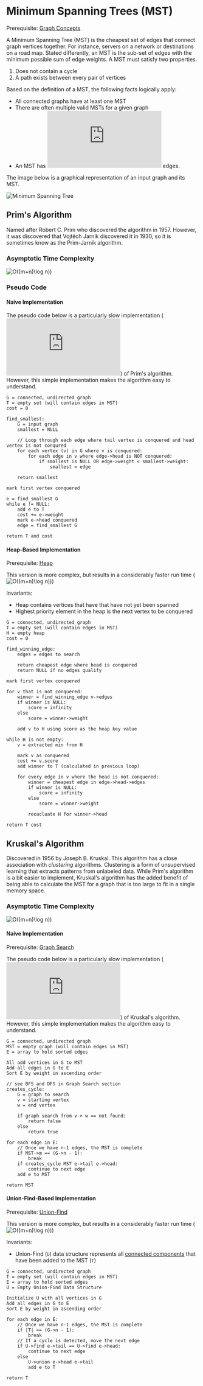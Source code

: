 # Minimum Spanning Trees (MST)
Prerequisite: [Graph Concepts](../graph_concepts)

A Minimum Spanning Tree (MST) is the cheapest set of edges that connect graph
vertices together. For instance, servers on a network or destinations on a road
map. Stated differently, an MST is the sub-set of edges with the minimum
possible sum of edge weights. A MST must satisfy two properties.
1. Does not contain a cycle
1. A path exists between every pair of vertices

Based on the definition of a MST, the following facts logically apply:
- All connected graphs have at least one MST
- There are often multiple valid MSTs for a given graph
- An MST has ![n-1](https://latex.codecogs.com/gif.latex?n-1) edges. 

The image below is a graphical representation of an input graph and its MST.

![Minimum Spanning Tree](min_span_tree.png)

## Prim's Algorithm
Named after Robert C. Prim who discovered the algorithm in 1957. However, it was
discovered that Vojtěch Jarník discovered it in 1930, so it is sometimes know as
the Prim-Jarník algorithm.

### Asymptotic Time Complexity
![O((m+n)\log n))](https://latex.codecogs.com/gif.latex?O((m+n)\log&space;n))

### Pseudo Code

#### Naive Implementation
The pseudo code below is a particularly slow implementation
(![O(mn)](https://latex.codecogs.com/gif.latex?O(mn))) of Prim's algorithm.
However, this simple implementation makes the algorithm easy to understand.

```pseudo
G = connected, undirected graph
T = empty set (will contain edges in MST)
cost = 0

find_smallest:
    G = input graph
    smallest = NULL

    // Loop through each edge where tail vertex is conquered and head vertex is not conqured
    for each vertex (v) in G where v is conquered:
        for each edge in v where edge->head is NOT conquered:
            if smallest is NULL OR edge->weight < smallest->weight:
                smallest = edge

    return smallest

mark first vertex conquered

e = find_smallest G
while e != NULL:
    add e to T
    cost += e->weight
    mark e->head conquered
    edge = find_smallest G

return T and cost
```

#### Heap-Based Implementation
Prerequisite: [Heap](../data_structures/#heap)

This version is more complex, but results in a considerably faster run time
(![O((m+n)\log n))](https://latex.codecogs.com/gif.latex?O((m+n)\log&space;n)))

Invariants:
- Heap contains vertices that have that have not yet been spanned
- Highest priority element in the heap is the next vertex to be conquered

``` pseudo
G = connected, undirected graph
T = empty set (will contain edges in MST)
H = empty heap
cost = 0

find_winning_edge:
    edges = edges to search

    return cheapest edge where head is conquered
    return NULL if no edges qualify

mark first vertex conquered

for v that is not conquered:
    winner = find_winning_edge v->edges
    if winner is NULL:
        score = infinity
    else
        score = winner->weight

    add v to H using score as the heap key value
        
while H is not empty:
    v = extracted min from H

    mark v as conquered
    cost += v.score
    add winner to T (calculated in previous loop)

    for every edge in v where the head is not conquered:
        winner = cheapest edge in edge->head->edges
        if winner is NULL:
            score = infinity
        else
            score = winner->weight

        recacluate H for winner->head

return T cost
```

## Kruskal's Algorithm
Discovered in 1956 by Joseph B. Kruskal. This algorithm has a close association
with _clustering_ algorithms. Clustering is a form of unsupervised learning that
extracts patterns from unlabeled data. While Prim's algorithm is a bit easier to
implement, Kruskal's algorithm has the added benefit of being able to calculate
the MST for a graph that is too large to fit in a single memory space. 

### Asymptotic Time Complexity
![O((m+n)\log n))](https://latex.codecogs.com/gif.latex?O((m+n)\log&space;n))

#### Naive Implementation
Prerequisite: [Graph Search](../graph_search)

The pseudo code below is a particularly slow implementation
(![O(mn)](https://latex.codecogs.com/gif.latex?O(mn))) of Kruskal's algorithm.
However, this simple implementation makes the algorithm easy to understand.

``` pseudo
G = connected, undirected graph
MST = empty graph (will contain edges in MST)
E = array to hold sorted edges

All add vertices in G to MST
Add all edges in G to E
Sort E by weight in ascending order

// see BFS and DFS in Graph Search section
creates_cycle:
    G = graph to search
    v = starting vertex
    w = end vertex

    if graph search from v-> w == not found:
        return false
    else
        return true

for each edge in E:
    // Once we have n-1 edges, the MST is complete
    if MST->m == (G->n - 1):
        break
    if creates_cycle MST e->tail e->head:
        continue to next edge
    add e to MST

return MST
```

#### Union-Find-Based Implementation
Prerequisite: [Union-Find](../data_structures/#union-find)

This version is more complex, but results in a considerably faster run time
(![O((m+n)\log n))](https://latex.codecogs.com/gif.latex?O((m+n)\log&space;n)))

Invariants:
- Union-Find (`U`) data structure represents all [connected
    components](../graph_concepts/#connected-components-undirected) that have
    been added to the MST (`T`)

``` pseudo
G = connected, undirected graph
T = empty set (will contain edges in MST)
E = array to hold sorted edges
U = Empty Union-Find Data Structure

Initialize U with all vertices in G
Add all edges in G to E
Sort E by weight in ascending order

for each edge in E:
    // Once we have n-1 edges, the MST is complete
    if |T| == (G->n - 1):
        break
    // If a cycle is detected, move the next edge
    if U->find e->tail == U->find e->head:
        continue to next edge
    else
        U->union e->head e->tail
        add e to T

return T
```
